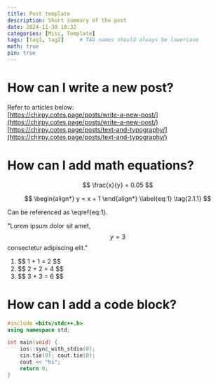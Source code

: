 ```yaml
---
title: Post template
description: Short summary of the post
date: 2024-11-30 18:32
categories: [Misc, Template]
tags: [tag1, tag2]     # TAG names should always be lowercase
math: true
pin: true
---
```


# How can I write a new post?

Refer to articles below:  
[https://chirpy.cotes.page/posts/write-a-new-post/](https://chirpy.cotes.page/posts/write-a-new-post/)  
[https://chirpy.cotes.page/posts/text-and-typography/](https://chirpy.cotes.page/posts/text-and-typography/)

# How can I add math equations?

<!-- Block math, keep all blank lines -->

$$
\frac{x}{y} = 0.05
$$

<!-- Equation numbering, keep all blank lines  -->

$$
\begin{align*}
    y = x + 1
\end{align*}
\label{eq:1}
\tag{2.1.1}
$$

Can be referenced as \eqref{eq:1}.

<!-- Inline math in lines, NO blank lines -->

"Lorem ipsum dolor sit amet, $$ y = 3 $$ consectetur adipiscing elit."

<!-- Inline math in lists, escape the first `$` -->

1. \$$ 1 + 1 = 2 $$
2. \$$ 2 + 2 = 4 $$
3. \$$ 3 + 3 = 6 $$

# How can I add a code block?

```c++
#include <bits/stdc++.h>
using namespace std;

int main(void) {
    ios::sync_with_stdio(0);
    cin.tie(0); cout.tie(0);
    cout << "hi";
    return 0;
}
```
